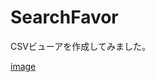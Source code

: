 # SearchFavor

CSVビューアを作成してみました。

[image](https://github.com/akeyi2018/SearchFavor/blob/main/%E3%82%B9%E3%82%AF%E3%83%AA%E3%83%BC%E3%83%B3%E3%82%B7%E3%83%A7%E3%83%83%E3%83%88%202023-01-22%20152611.png)
